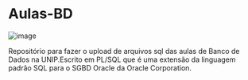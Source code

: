 # Aulas-BD
![image](https://user-images.githubusercontent.com/68513456/190695378-631030c2-ba3b-42fc-828d-0427328eb57b.png)

Repositório para fazer o upload de arquivos sql das aulas de Banco de Dados na UNIP.Escrito em PL/SQL que é uma extensão da linguagem padrão SQL para o SGBD Oracle da Oracle Corporation.
